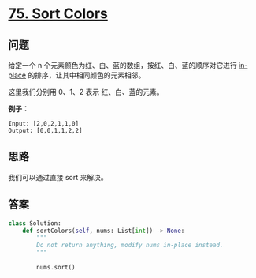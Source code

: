# [75. Sort Colors](https://leetcode.com/problems/sort-colors/)

## 问题

给定一个 n 个元素颜色为红、白、蓝的数组，按红、白、蓝的顺序对它进行 [in-place](https://en.wikipedia.org/wiki/In-place_algorithm) 的排序，让其中相同颜色的元素相邻。

这里我们分别用 0、1、2 表示 红、白、蓝的元素。

**例子：**

```
Input: [2,0,2,1,1,0]
Output: [0,0,1,1,2,2]
```

## 思路

我们可以通过直接 sort 来解决。


## 答案

```python
class Solution:
    def sortColors(self, nums: List[int]) -> None:
        """
        Do not return anything, modify nums in-place instead.
        """
        
        nums.sort()
```